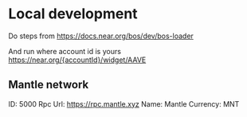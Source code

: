 # Local development

Do steps from https://docs.near.org/bos/dev/bos-loader

And run where account id is yours https://near.org/{accountId}/widget/AAVE

## Mantle network

ID: 5000
Rpc Url: https://rpc.mantle.xyz
Name: Mantle
Currency: MNT
